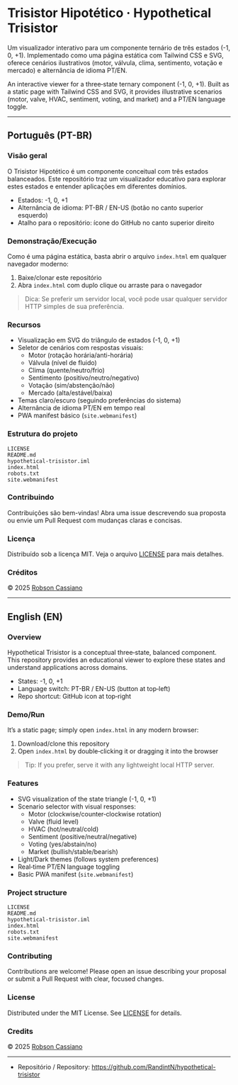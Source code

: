 # Trisistor Hipotético · Hypothetical Trisistor

Um visualizador interativo para um componente ternário de três estados (-1, 0, +1). Implementado como uma página estática com Tailwind CSS e SVG, oferece cenários ilustrativos (motor, válvula, clima, sentimento, votação e mercado) e alternância de idioma PT/EN.

An interactive viewer for a three‑state ternary component (-1, 0, +1). Built as a static page with Tailwind CSS and SVG, it provides illustrative scenarios (motor, valve, HVAC, sentiment, voting, and market) and a PT/EN language toggle.

---

## Português (PT-BR)

### Visão geral
O Trisistor Hipotético é um componente conceitual com três estados balanceados. Este repositório traz um visualizador educativo para explorar estes estados e entender aplicações em diferentes domínios.

- Estados: -1, 0, +1
- Alternância de idioma: PT-BR / EN-US (botão no canto superior esquerdo)
- Atalho para o repositório: ícone do GitHub no canto superior direito

### Demonstração/Execução
Como é uma página estática, basta abrir o arquivo `index.html` em qualquer navegador moderno:

1. Baixe/clonar este repositório
2. Abra `index.html` com duplo clique ou arraste para o navegador

> Dica: Se preferir um servidor local, você pode usar qualquer servidor HTTP simples de sua preferência.

### Recursos
- Visualização em SVG do triângulo de estados (-1, 0, +1)
- Seletor de cenários com respostas visuais:
  - Motor (rotação horária/anti-horária)
  - Válvula (nível de fluido)
  - Clima (quente/neutro/frio)
  - Sentimento (positivo/neutro/negativo)
  - Votação (sim/abstenção/não)
  - Mercado (alta/estável/baixa)
- Temas claro/escuro (seguindo preferências do sistema)
- Alternância de idioma PT/EN em tempo real
- PWA manifest básico (`site.webmanifest`)

### Estrutura do projeto
```
LICENSE
README.md
hypothetical-trisistor.iml
index.html
robots.txt
site.webmanifest
```

### Contribuindo
Contribuições são bem-vindas! Abra uma issue descrevendo sua proposta ou envie um Pull Request com mudanças claras e concisas.

### Licença
Distribuído sob a licença MIT. Veja o arquivo [LICENSE](LICENSE) para mais detalhes.

### Créditos
© 2025 [Robson Cassiano](https://eu.robsoncassiano.software/)

---

## English (EN)

### Overview
Hypothetical Trisistor is a conceptual three‑state, balanced component. This repository provides an educational viewer to explore these states and understand applications across domains.

- States: -1, 0, +1
- Language switch: PT-BR / EN-US (button at top‑left)
- Repo shortcut: GitHub icon at top‑right

### Demo/Run
It’s a static page; simply open `index.html` in any modern browser:

1. Download/clone this repository
2. Open `index.html` by double‑clicking it or dragging it into the browser

> Tip: If you prefer, serve it with any lightweight local HTTP server.

### Features
- SVG visualization of the state triangle (-1, 0, +1)
- Scenario selector with visual responses:
  - Motor (clockwise/counter‑clockwise rotation)
  - Valve (fluid level)
  - HVAC (hot/neutral/cold)
  - Sentiment (positive/neutral/negative)
  - Voting (yes/abstain/no)
  - Market (bullish/stable/bearish)
- Light/Dark themes (follows system preferences)
- Real‑time PT/EN language toggling
- Basic PWA manifest (`site.webmanifest`)

### Project structure
```
LICENSE
README.md
hypothetical-trisistor.iml
index.html
robots.txt
site.webmanifest
```

### Contributing
Contributions are welcome! Please open an issue describing your proposal or submit a Pull Request with clear, focused changes.

### License
Distributed under the MIT License. See [LICENSE](LICENSE) for details.

### Credits
© 2025 [Robson Cassiano](https://eu.robsoncassiano.software/)

---

- Repositório / Repository: https://github.com/RandintN/hypothetical-trisistor
